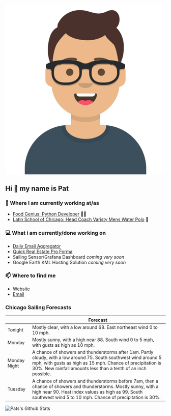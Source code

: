 [![Social banner for p-j-falconer](https://raw.githubusercontent.com/P-J-FALCONER/P-J-FALCONER/master/assets/avataaars.svg)](https://patfalconer.com/)
## Hi :wave: my name is Pat

### 💼 Where I am currently working at/as
- [Food Genius: Python Developer](https://getfoodgenius.com/) 🍔🐍
- [Latin School of Chicago: Head Coach Varisty Mens Water Polo](https://www.latinschool.org/) 🤽


### 💻 What i am currently/done working on
 - [Daily Email Aggregator](https://github.com/P-J-FALCONER/dott_daily_mail)
 - [Quick Real Estate Pro Forma](https://github.com/P-J-FALCONER/henry)
 - Sailing Sensor/Grafana Dashboard *coming very soon*
 - Google Earth KML Hosting Solution *coming very soon*

### 📫 Where to find me
 - [Website](https://patfalconer.com/)
 - [Email](mailto:patrick.j.falconer@gmail.com)


### Chicago Sailing Forecasts
|   | Forecast  |
|---|---|
| Tonight | Mostly clear, with a low around 68. East northeast wind 0 to 10 mph. |
| Monday | Mostly sunny, with a high near 88. South wind 0 to 5 mph, with gusts as high as 10 mph. |
| Monday Night | A chance of showers and thunderstorms after 1am. Partly cloudy, with a low around 75. South southwest wind around 5 mph, with gusts as high as 15 mph. Chance of precipitation is 30%. New rainfall amounts less than a tenth of an inch possible. |
| Tuesday | A chance of showers and thunderstorms before 7am, then a chance of showers and thunderstorms. Mostly sunny, with a high near 90. Heat index values as high as 99. South southwest wind 5 to 10 mph. Chance of precipitation is 30%. |

![Pats's Github Stats](https://github-readme-stats.vercel.app/api?username=p-j-falconer&show_icons=true&theme=radical)
